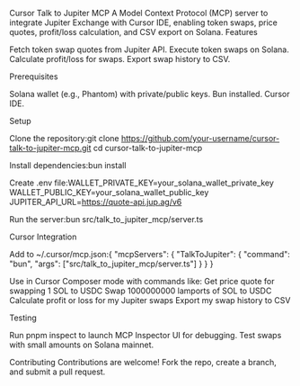 Cursor Talk to Jupiter MCP
A Model Context Protocol (MCP) server to integrate Jupiter Exchange with Cursor IDE, enabling token swaps, price quotes, profit/loss calculation, and CSV export on Solana.
Features

Fetch token swap quotes from Jupiter API.
Execute token swaps on Solana.
Calculate profit/loss for swaps.
Export swap history to CSV.

Prerequisites

Solana wallet (e.g., Phantom) with private/public keys.
Bun installed.
Cursor IDE.

Setup

Clone the repository:git clone https://github.com/your-username/cursor-talk-to-jupiter-mcp.git
cd cursor-talk-to-jupiter-mcp


Install dependencies:bun install


Create .env file:WALLET_PRIVATE_KEY=your_solana_wallet_private_key
WALLET_PUBLIC_KEY=your_solana_wallet_public_key
JUPITER_API_URL=https://quote-api.jup.ag/v6


Run the server:bun src/talk_to_jupiter_mcp/server.ts



Cursor Integration

Add to ~/.cursor/mcp.json:{
  "mcpServers": {
    "TalkToJupiter": {
      "command": "bun",
      "args": ["src/talk_to_jupiter_mcp/server.ts"]
    }
  }
}


Use in Cursor Composer mode with commands like:
Get price quote for swapping 1 SOL to USDC
Swap 1000000000 lamports of SOL to USDC
Calculate profit or loss for my Jupiter swaps
Export my swap history to CSV



Testing

Run pnpm inspect to launch MCP Inspector UI for debugging.
Test swaps with small amounts on Solana mainnet.

Contributing
Contributions are welcome! Fork the repo, create a branch, and submit a pull request.
